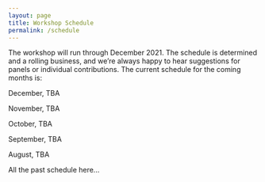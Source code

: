 ```yaml
---
layout: page
title: Workshop Schedule
permalink: /schedule
---
```


The workshop will run through December 2021. The schedule is determined and a rolling business, and we’re always happy to hear suggestions for panels or individual contributions. The current schedule for the coming months is:

December, TBA

November, TBA

October, TBA

September, TBA

August, TBA

All the past schedule here...
